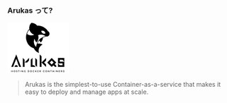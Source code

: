 ### Arukas って?

![Arukas](resources/arukas-icon.png)

> Arukas is the simplest-to-use Container-as-a-service that makes it easy to deploy and manage apps at scale.
